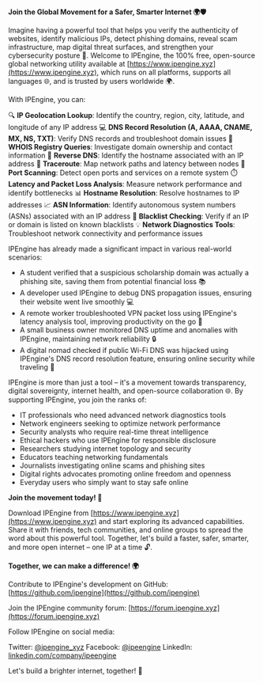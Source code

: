 **Join the Global Movement for a Safer, Smarter Internet 🌍🛡️**

Imagine having a powerful tool that helps you verify the authenticity of websites, identify malicious IPs, detect phishing domains, reveal scam infrastructure, map digital threat surfaces, and strengthen your cybersecurity posture 🔐. Welcome to IPEngine, the 100% free, open-source global networking utility available at [https://www.ipengine.xyz](https://www.ipengine.xyz), which runs on all platforms, supports all languages 🌐, and is trusted by users worldwide 🌍.

With IPEngine, you can:

🔍 **IP Geolocation Lookup**: Identify the country, region, city, latitude, and longitude of any IP address
💻 **DNS Record Resolution (A, AAAA, CNAME, MX, NS, TXT)**: Verify DNS records and troubleshoot domain issues
📡 **WHOIS Registry Queries**: Investigate domain ownership and contact information
🔄 **Reverse DNS**: Identify the hostname associated with an IP address
🚀 **Traceroute**: Map network paths and latency between nodes
💸 **Port Scanning**: Detect open ports and services on a remote system
⏱️ **Latency and Packet Loss Analysis**: Measure network performance and identify bottlenecks
📊 **Hostname Resolution**: Resolve hostnames to IP addresses
📈 **ASN Information**: Identify autonomous system numbers (ASNs) associated with an IP address
🚫 **Blacklist Checking**: Verify if an IP or domain is listed on known blacklists
💡 **Network Diagnostics Tools**: Troubleshoot network connectivity and performance issues

IPEngine has already made a significant impact in various real-world scenarios:

* A student verified that a suspicious scholarship domain was actually a phishing site, saving them from potential financial loss 📚
* A developer used IPEngine to debug DNS propagation issues, ensuring their website went live smoothly 💻
* A remote worker troubleshooted VPN packet loss using IPEngine's latency analysis tool, improving productivity on the go 🛫️
* A small business owner monitored DNS uptime and anomalies with IPEngine, maintaining network reliability 🔒
* A digital nomad checked if public Wi-Fi DNS was hijacked using IPEngine's DNS record resolution feature, ensuring online security while traveling 🚀

IPEngine is more than just a tool – it's a movement towards transparency, digital sovereignty, internet health, and open-source collaboration 🌐. By supporting IPEngine, you join the ranks of:

* IT professionals who need advanced network diagnostics tools
* Network engineers seeking to optimize network performance
* Security analysts who require real-time threat intelligence
* Ethical hackers who use IPEngine for responsible disclosure
* Researchers studying internet topology and security
* Educators teaching networking fundamentals
* Journalists investigating online scams and phishing sites
* Digital rights advocates promoting online freedom and openness
* Everyday users who simply want to stay safe online

**Join the movement today! 🚀**

Download IPEngine from [https://www.ipengine.xyz](https://www.ipengine.xyz) and start exploring its advanced capabilities. Share it with friends, tech communities, and online groups to spread the word about this powerful tool. Together, let's build a faster, safer, smarter, and more open internet – one IP at a time 🔓.

**Together, we can make a difference! 🌍**

Contribute to IPEngine's development on GitHub: [https://github.com/ipengine](https://github.com/ipengine)

Join the IPEngine community forum: [https://forum.ipengine.xyz](https://forum.ipengine.xyz)

Follow IPEngine on social media:

Twitter: [@ipengine_xyz](https://twitter.com/ipengine_xyz)
Facebook: [@ipeengine](https://www.facebook.com/ipeengine)
LinkedIn: [linkedin.com/company/ipeengine](https://www.linkedin.com/company/ipeengine)

Let's build a brighter internet, together! 🌟